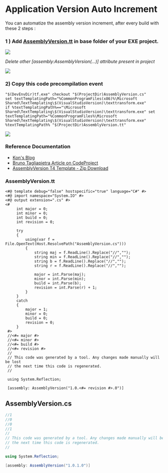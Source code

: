 
# Application Version Auto Increment

You can automatize the assembly version increment, after every build with these 2 steps :

### 1 ) Add [AssemblyVersion.tt](AssemblyVersion.tt ) in base folder of your EXE project.

![](/Images/assemblyVersion_Project.png)

*Delete other [assembly:AssemblyVersion(...)] attribute present in project*

![](/Images/assembly_version_attribute.png)


### 2) Copy this code precompilation event
```
"$(DevEnvDir)tf.exe" checkout "$(ProjectDir)AssemblyVersion.cs"
set textTemplatingPath="%CommonProgramFiles(x86)%\Microsoft Shared\TextTemplating\$(VisualStudioVersion)\texttransform.exe"
if %textTemplatingPath%=="\Microsoft Shared\TextTemplating\$(VisualStudioVersion)\texttransform.exe" set textTemplatingPath="%CommonProgramFiles%\Microsoft Shared\TextTemplating\$(VisualStudioVersion)\texttransform.exe"
%textTemplatingPath% "$(ProjectDir)AssemblyVersion.tt"
```
![](/Images/pre_compilation_edit.png)


### Reference Documentation

- [Kon's Blog](http://weblogs.asp.net/kon/assembly-file-version-auto-increment-magic)
- [Bruno Tagliapietra Article on CodeProject](http://www.codeproject.com/Tips/656583/Walkthrough-How-to-increment-AssemblyFileVersion])
- [AssemblyVersion T4 Template - Zip Download](AssemblyVersionT4.zip)

### AssemblyVersion.tt

```
<#@ template debug="false" hostspecific="true" language="C#" #>
<#@ import namespace="System.IO" #>
<#@ output extension=".cs" #>
<#
     int major = 0;
     int minor = 0;
     int build = 0;
     int revision = 0;

     try
     {
         using(var f = File.OpenText(Host.ResolvePath("AssemblyVersion.cs")))
         {
             string maj = f.ReadLine().Replace("//","");
             string min = f.ReadLine().Replace("//","");
             string b = f.ReadLine().Replace("//","");
             string r = f.ReadLine().Replace("//","");

             major = int.Parse(maj);
             minor = int.Parse(min);
             build = int.Parse(b);
             revision = int.Parse(r) + 1;
         }
     }
     catch
     {
         major = 1;
         minor = 0;
         build = 0;
         revision = 0;
     }
 #>
 //<#= major #>
 //<#= minor #>
 //<#= build #>
 //<#= revision #>
 //
 // This code was generated by a tool. Any changes made manually will be lost
 // the next time this code is regenerated.
 //

 using System.Reflection;

 [assembly: AssemblyVersion("1.0.<#= revision #>.0")]
```

## AssemblyVersion.cs
```C#
//1
//0
//0
//1
//
// This code was generated by a tool. Any changes made manually will be lost
// the next time this code is regenerated.
//

using System.Reflection;

[assembly: AssemblyVersion("1.0.1.0")]
```
